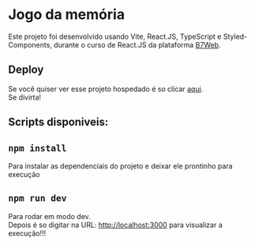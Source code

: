 # Jogo da memória

Este projeto foi desenvolvido usando Vite, React.JS, TypeScript e Styled-Components, durante o curso de React.JS da plataforma [B7Web](https://b7web.com.br).

## Deploy

Se você quiser ver esse projeto hospedado é so clicar [aqui](https://memorygame-rts.netlify.app/).<br>Se divirta!

## Scripts disponiveis:

## `npm install`

Para instalar as dependenciais do projeto e deixar ele prontinho para execução

## `npm run dev`

Para rodar em modo dev. <br>
Depois é so digitar na URL: [http://localhost:3000](http://localhost:3000) para visualizar a execução!!!